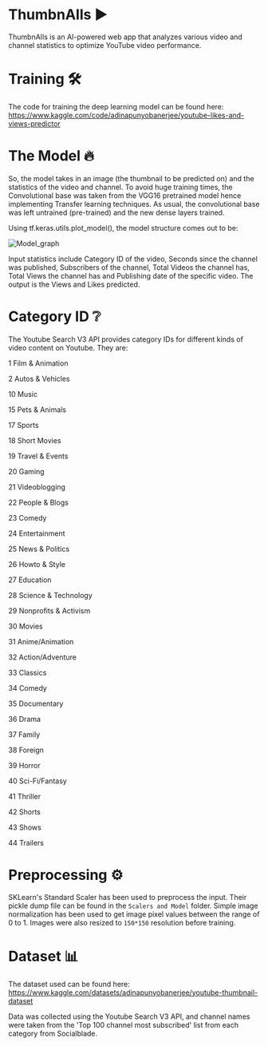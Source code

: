 # ThumbnAIls ▶️
ThumbnAIls is an AI-powered web app that analyzes various video and channel statistics to optimize YouTube video performance. 

# Training 🛠️
The code for training the deep learning model can be found here: https://www.kaggle.com/code/adinapunyobanerjee/youtube-likes-and-views-predictor

# The Model 🔥
So, the model takes in an image (the thumbnail to be predicted on) and the statistics of the video and channel.
To avoid huge training times, the Convolutional base was taken from the VGG16 pretrained model hence implementing Transfer learning techniques.
As usual, the convolutional base was left untrained (pre-trained) and the new dense layers trained.

Using tf.keras.utils.plot_model(), the model structure comes out to be:

![Model_graph](https://user-images.githubusercontent.com/110435416/225056423-4e6773c9-f185-4d15-8505-799d3bfb21ce.png)

Input statistics include Category ID of the video, Seconds since the channel was published,	Subscribers of the channel,	Total Videos the channel has,	Total Views the channel has and	Publishing date of the specific video.
The output is the Views and Likes predicted.

# Category ID ❔
The Youtube Search V3 API provides category IDs for different kinds of video content on Youtube. They are:

1	Film & Animation

2	Autos & Vehicles

10	Music

15	Pets & Animals

17	Sports

18	Short Movies

19	Travel & Events

20	Gaming

21	Videoblogging

22	People & Blogs

23	Comedy

24	Entertainment

25	News & Politics

26	Howto & Style

27	Education

28	Science & Technology

29	Nonprofits & Activism

30	Movies

31	Anime/Animation

32	Action/Adventure

33	Classics

34	Comedy

35	Documentary

36	Drama

37	Family

38	Foreign

39	Horror

40	Sci-Fi/Fantasy

41	Thriller

42	Shorts

43	Shows

44	Trailers

# Preprocessing ⚙️
SKLearn's Standard Scaler has been used to preprocess the input. Their pickle dump file can be found in the `Scalers and Model` folder.
Simple image normalization has been used to get image pixel values between the range of 0 to 1.
Images were also resized to `150*150` resolution before training.

# Dataset 📊
The dataset used can be found here: https://www.kaggle.com/datasets/adinapunyobanerjee/youtube-thumbnail-dataset

Data was collected using the Youtube Search V3 API, and channel names were taken from the 'Top 100 channel most subscribed' list from each category from Socialblade.

